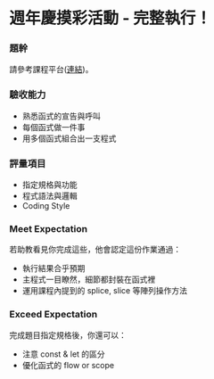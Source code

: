 # 週年慶摸彩活動 - 完整執行！

### 題幹
請參考課程平台([連結](https://lighthouse.alphacamp.co/courses/39/assignments/912))。

### 驗收能力
* 熟悉函式的宣告與呼叫
* 每個函式做一件事
* 用多個函式組合出一支程式
### 評量項目
* 指定規格與功能
* 程式語法與邏輯
* Coding Style
### Meet Expectation
若助教看見你完成這些，他會認定這份作業通過：
* 執行結果合乎預期
* 主程式一目瞭然，細節都封裝在函式裡
* 運用課程內提到的 splice, slice 等陣列操作方法
### Exceed Expectation
完成題目指定規格後，你還可以：
* 注意 const & let 的區分
* 優化函式的 flow or scope 